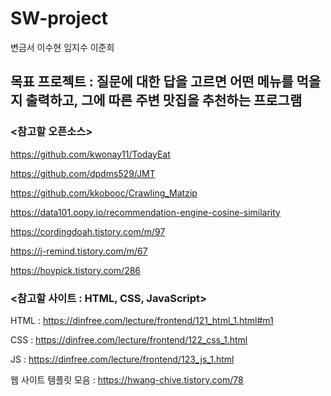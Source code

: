 # SW-project


변금서
이수현
임지수
이준희


## 목표 프로젝트 : 질문에 대한 답을 고르면 어떤 메뉴를 먹을지 출력하고, 그에 따른 주변 맛집을 추천하는 프로그램



### <참고할 오픈소스>

https://github.com/kwonay11/TodayEat

https://github.com/dpdms529/JMT

https://github.com/kkobooc/Crawling_Matzip

https://data101.oopy.io/recommendation-engine-cosine-similarity

https://cordingdoah.tistory.com/m/97

https://j-remind.tistory.com/m/67

https://hoypick.tistory.com/286



### <참고할 사이트 : HTML, CSS, JavaScript>

HTML : https://dinfree.com/lecture/frontend/121_html_1.html#m1

CSS : https://dinfree.com/lecture/frontend/122_css_1.html

JS : https://dinfree.com/lecture/frontend/123_js_1.html

웹 사이트 템플릿 모음 : https://hwang-chive.tistory.com/78
